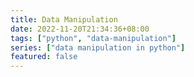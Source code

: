 ```yaml
---
title: Data Manipulation
date: 2022-11-20T21:34:36+08:00
tags: ["python", "data-manipulation"]
series: ["data manipulation in python"]
featured: false
---
```





<br>
